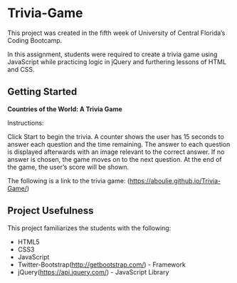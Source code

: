# Trivia-Game

This project was created in the fifth week of University of Central Florida’s Coding Bootcamp.

In this assignment, students were required to create a trivia game using JavaScript while practicing logic in jQuery and furthering lessons of HTML and CSS. 

## Getting Started

**Countries of the World: A Trivia Game**

Instructions:

Click Start to begin the trivia.
A counter shows the user has 15 seconds to answer each question and the time remaining.
The answer to each question is displayed afterwards with an image relevant to the correct answer. If no answer is chosen, the game moves on to the next question. 
At the end of the game, the user’s score will be shown.

The following is a link to the trivia game: (https://aboulie.github.io/Trivia-Game/)

## Project Usefulness

This project familiarizes the students with the following:

* HTML5
* CSS3
* JavaScript 
* Twitter-Bootstrap(http://getbootstrap.com/) - Framework
* jQuery(https://api.jquery.com/) - JavaScript Library
